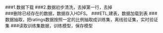 ###1.数据下载
###2.数据初步清洗，去掉第一行，去掉\
###删除已经存在的数据，数据存入HDFS。
###ETL,建表，数据加载到表
###数据抽取，把ratings数据按照一定的比例抽取成训练集，离线验证集，实时验证集
###读取训练集数据，训练模型，保存模型
###